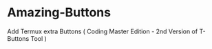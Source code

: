 # Amazing-Buttons
Add Termux extra Buttons ( Coding Master Edition -  2nd Version of T-Buttons Tool )
